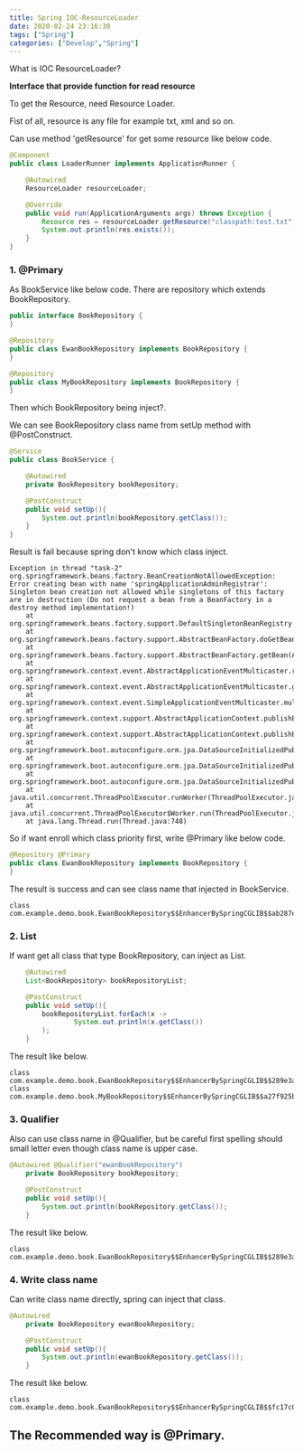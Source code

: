 ```yaml
---
title: Spring IOC-ResourceLoader
date: 2020-02-24 23:16:30
tags: ["Spring"]
categories: ["Develop","Spring"]
---
```


What is IOC ResourceLoader?

<!-- more -->

__Interface that provide function for read resource__

To get the Resource, need Resource Loader.

Fist of all, resource is any file for example txt, xml and so on.

Can use method 'getResource' for get some resource like below code.

~~~java
@Component
public class LoaderRunner implements ApplicationRunner {

    @Autowired
    ResourceLoader resourceLoader;

    @Override
    public void run(ApplicationArguments args) throws Exception {
        Resource res = resourceLoader.getResource("classpath:test.txt");
        System.out.println(res.exists());
    }
}
~~~

### 1. @Primary

As BookService like below code. There are repository which extends BookRepository.

~~~java
public interface BookRepository {
}

@Repository
public class EwanBookRepository implements BookRepository {
}

@Repository
public class MyBookRepository implements BookRepository {
}
~~~


Then which BookRepository being inject?.

We can see BookRepository class name from setUp method with @PostConstruct.

~~~java
@Service
public class BookService {

    @Autowired
    private BookRepository bookRepository;

    @PostConstruct
    public void setUp(){
        System.out.println(bookRepository.getClass());
    }    
}
~~~

Result is fail because spring don't know which class inject.

~~~
Exception in thread "task-2" org.springframework.beans.factory.BeanCreationNotAllowedException: Error creating bean with name 'springApplicationAdminRegistrar': Singleton bean creation not allowed while singletons of this factory are in destruction (Do not request a bean from a BeanFactory in a destroy method implementation!)
	at org.springframework.beans.factory.support.DefaultSingletonBeanRegistry.getSingleton(DefaultSingletonBeanRegistry.java:208)
	at org.springframework.beans.factory.support.AbstractBeanFactory.doGetBean(AbstractBeanFactory.java:321)
	at org.springframework.beans.factory.support.AbstractBeanFactory.getBean(AbstractBeanFactory.java:207)
	at org.springframework.context.event.AbstractApplicationEventMulticaster.retrieveApplicationListeners(AbstractApplicationEventMulticaster.java:245)
	at org.springframework.context.event.AbstractApplicationEventMulticaster.getApplicationListeners(AbstractApplicationEventMulticaster.java:197)
	at org.springframework.context.event.SimpleApplicationEventMulticaster.multicastEvent(SimpleApplicationEventMulticaster.java:134)
	at org.springframework.context.support.AbstractApplicationContext.publishEvent(AbstractApplicationContext.java:403)
	at org.springframework.context.support.AbstractApplicationContext.publishEvent(AbstractApplicationContext.java:360)
	at org.springframework.boot.autoconfigure.orm.jpa.DataSourceInitializedPublisher.publishEventIfRequired(DataSourceInitializedPublisher.java:99)
	at org.springframework.boot.autoconfigure.orm.jpa.DataSourceInitializedPublisher.access$100(DataSourceInitializedPublisher.java:50)
	at org.springframework.boot.autoconfigure.orm.jpa.DataSourceInitializedPublisher$DataSourceSchemaCreatedPublisher.lambda$postProcessEntityManagerFactory$0(DataSourceInitializedPublisher.java:200)
	at java.util.concurrent.ThreadPoolExecutor.runWorker(ThreadPoolExecutor.java:1149)
	at java.util.concurrent.ThreadPoolExecutor$Worker.run(ThreadPoolExecutor.java:624)
	at java.lang.Thread.run(Thread.java:748)
~~~

So if want enroll which class priority first, write @Primary like below code.

~~~java
@Repository @Primary
public class EwanBookRepository implements BookRepository {
}
~~~

The result is success and can see class name that injected in BookService.

~~~
class com.example.demo.book.EwanBookRepository$$EnhancerBySpringCGLIB$$ab287e3a
~~~

### 2. List

If want get all class that type BookRepository, can inject as List.
~~~java
    @Autowired
    List<BookRepository> bookRepositoryList;

    @PostConstruct
    public void setUp(){
        bookRepositoryList.forEach(x ->
                System.out.println(x.getClass())
        );
    }
~~~

The result like below.

~~~
class com.example.demo.book.EwanBookRepository$$EnhancerBySpringCGLIB$$289e3a54
class com.example.demo.book.MyBookRepository$$EnhancerBySpringCGLIB$$a27f925b
~~~

### 3. Qualifier

Also can use class name in @Qualifier, but be careful first spelling should small letter even though class name is upper case.

~~~java
@Autowired @Qualifier("ewanBookRepository")
    private BookRepository bookRepository;

    @PostConstruct
    public void setUp(){
        System.out.println(bookRepository.getClass());
    }
~~~

The result like below.

~~~
class com.example.demo.book.EwanBookRepository$$EnhancerBySpringCGLIB$$289e3a54
~~~

### 4. Write class name

Can write class name directly, spring can inject that class.

~~~java
@Autowired
    private BookRepository ewanBookRepository;

    @PostConstruct
    public void setUp(){
        System.out.println(ewanBookRepository.getClass());
    }
~~~

The result like below.

~~~
class com.example.demo.book.EwanBookRepository$$EnhancerBySpringCGLIB$$fc17c0d9
~~~

## The Recommended way is @Primary.
